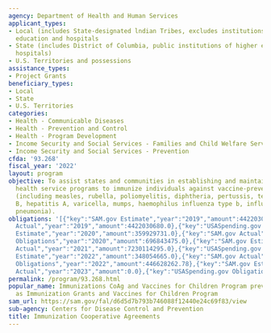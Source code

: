 ```yaml
---
agency: Department of Health and Human Services
applicant_types:
- Local (includes State-designated lndian Tribes, excludes institutions of higher
  education and hospitals
- State (includes District of Columbia, public institutions of higher education and
  hospitals)
- U.S. Territories and possessions
assistance_types:
- Project Grants
beneficiary_types:
- Local
- State
- U.S. Territories
categories:
- Health - Communicable Diseases
- Health - Prevention and Control
- Health - Program Development
- Income Security and Social Services - Families and Child Welfare Services
- Income Security and Social Services - Prevention
cfda: '93.268'
fiscal_year: '2022'
layout: program
objective: To assist states and communities in establishing and maintaining preventive
  health service programs to immunize individuals against vaccine-preventable diseases
  (including measles, rubella, poliomyelitis, diphtheria, pertussis, tetanus, hepatitis
  B, hepatitis A, varicella, mumps, haemophilus influenza type b, influenza, and pneumococcal
  pneumonia).
obligations: '[{"key":"SAM.gov Estimate","year":"2019","amount":4422030680.0},{"key":"SAM.gov
  Actual","year":"2019","amount":4422030680.0},{"key":"USASpending.gov Obligations","year":"2019","amount":364100909.0},{"key":"SAM.gov
  Estimate","year":"2020","amount":359929731.0},{"key":"SAM.gov Actual","year":"2020","amount":7220271040.0},{"key":"USASpending.gov
  Obligations","year":"2020","amount":696843475.0},{"key":"SAM.gov Estimate","year":"2021","amount":371059410.0},{"key":"SAM.gov
  Actual","year":"2021","amount":7230114295.0},{"key":"USASpending.gov Obligations","year":"2021","amount":7178401059.11},{"key":"SAM.gov
  Estimate","year":"2022","amount":348054665.0},{"key":"SAM.gov Actual","year":"2022","amount":469319368.0},{"key":"USASpending.gov
  Obligations","year":"2022","amount":446628262.78},{"key":"SAM.gov Estimate","year":"2023","amount":469319368.0},{"key":"SAM.gov
  Actual","year":"2023","amount":0.0},{"key":"USASpending.gov Obligations","year":"2023","amount":362385157.86}]'
permalink: /program/93.268.html
popular_name: Immunizations CoAg and Vaccines for Children Program previously published
  as Immunization Grants and Vaccines for Children Program
sam_url: https://sam.gov/fal/d6d5d7b793b746088f12440e24c69f83/view
sub-agency: Centers for Disease Control and Prevention
title: Immunization Cooperative Agreements
---
```

